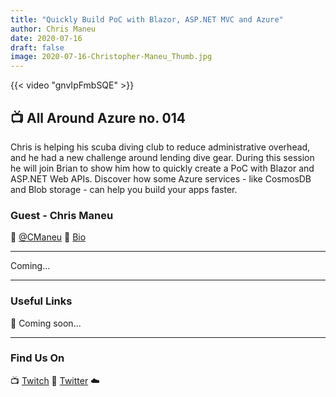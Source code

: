 ```yaml
---
title: "Quickly Build PoC with Blazor, ASP.NET MVC and Azure"
author: Chris Maneu
date: 2020-07-16
draft: false
image: 2020-07-16-Christopher-Maneu_Thumb.jpg
---
```


{{< video "gnvIpFmbSQE" >}}

## 📺 All Around Azure no. 014

Chris is helping his scuba diving club to reduce administrative overhead, and he had a new challenge around lending dive gear. During this session he will join Brian to show him how to quickly create a PoC with Blazor and ASP.NET Web APIs. Discover how some Azure services - like CosmosDB and Blob storage - can help you build your apps faster.

### Guest - Chris Maneu

🔗 [@CManeu](https://twitter.com/cmaneu)
🔗 [Bio](https://developer.microsoft.com/en-us/advocates/chris_maneu)

---

Coming...

---

### Useful Links

🔗 Coming soon...

---

### Find Us On

📺 [Twitch](https://www.twitch.tv/microsoftdeveloper)
🔗 [Twitter](https://twitter.com/bbenz)
☁️
